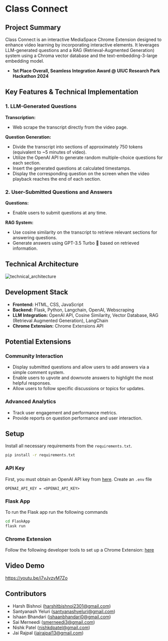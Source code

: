 # Class Connect

## Project Summary

Class Connect is an interactive MediaSpace Chrome Extension designed to enhance video learning by incorporating interactive elements. It leverages LLM-generated questions and a RAG (Retrieval-Augmented Generation) system using a Chroma vector database and the text-embedding-3-large embedding model. 

- **1st Place Overall, Seamless Integration Award @ UIUC Research Park Hackathon 2024**

## Key Features & Technical Implementation

### 1. LLM-Generated Questions

**Transcription:**
- Web scrape the transcript directly from the video page.

**Question Generation:**
- Divide the transcript into sections of approximately 750 tokens (equivalent to ~5 minutes of video).
- Utilize the OpenAI API to generate random multiple-choice questions for each section.
- Insert the generated questions at calculated timestamps.
- Display the corresponding question on the screen when the video playback reaches the end of each section.

### 2. User-Submitted Questions and Answers

**Questions:**
- Enable users to submit questions at any time.

**RAG System:**
- Use cosine similarity on the transcript to retrieve relevant sections for answering questions.
- Generate answers using GPT-3.5 Turbo 🚀 based on retrieved information.

## Technical Architecture
![technical_architecture](https://github.com/ishaan-bhandari/ClassConnect/assets/66647978/d06213be-21a7-480a-8c71-2bf2f708d2ef)

## Development Stack

- **Frontend:** HTML, CSS, JavaScript
- **Backend:** Flask, Python, Langchain, OpenAI, Webscraping
- **LLM Integration:** OpenAI API, Cosine Similarity, Vector Database, RAG (Retrieval Augmented Generation), LangChain
- **Chrome Extension:** Chrome Extensions API

## Potential Extensions

### Community Interaction
- Display submitted questions and allow users to add answers via a simple comment system.
- Enable users to upvote and downvote answers to highlight the most helpful responses.
- Allow users to follow specific discussions or topics for updates.

### Advanced Analytics
- Track user engagement and performance metrics.
- Provide reports on question performance and user interaction.

## Setup

Install all necessary requirements from the `requirements.txt`.

```bash
pip install -r requirements.txt
```

### API Key
First, you must obtain an OpenAI API key from [here](https://platform.openai.com/docs/overview). Create an `.env` file

```
OPENAI_API_KEY = <OPENAI_API_KEY>
```

### Flask App

To run the Flask app run the following commands

```bash
cd FlaskApp
flask run
```

### Chrome Extension

Follow the following developer tools to set up a Chrome Extension: [here](https://developer.chrome.com/docs/extensions/get-started)


## Video Demo
https://youtu.be/i7vJvzvM7Zo

## Contributors

- Harsh Bishnoi (harshitbishnoi2301@gmail.com)
- Santyanash Yeluri (santyanashyeluri@gmail.com)
- Ishaan Bhandari (ishaanbhandari0@gmail.com)
- Sai Merneedi (smerneedi3@gmail.com)
- Nishk Patel (nishkdpatel@gmail.com)
- Jai Rajpal (jairajpal13@gmail.com)



